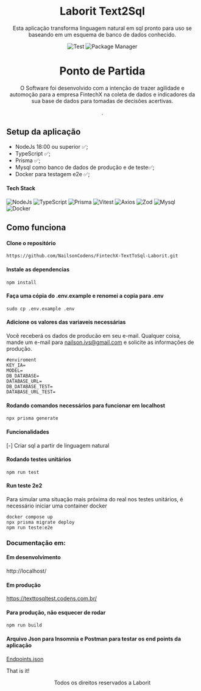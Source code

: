 <h1 align="center">
  Laborit Text2Sql
</h1>

<p align="center">Esta aplicação transforma linguagem natural em sql pronto para uso se baseando em um esquema de banco de dados conhecido.</p>

<div align="center" dir="auto">

 ![Test](https://img.shields.io/static/v1?style=flat-square&logo=vitest&logoColor=white&label=Tested%20Vitest&message=0.34.4&color=6E9610) ![Package Manager](https://img.shields.io/static/v1?style=flat-square&logo=npm&logoColor=white&label=Npm&message=1.22.19&color=C11B1A)

</div>

<h1 align="center"> Ponto de Partida </h1> 

<p align="center">O Software foi desenvolvido com a intenção de trazer agilidade e automoção para a empresa FintechX na coleta de dados e indicadores da sua base de dados para tomadas de decisões acertivas.</P>

<p align="center">
.</p>



## Setup da aplicação

- NodeJs 18:00 ou superior ✅;
- TypeScript ✅;
- Prisma ✅;
- Mysql como banco de dados de produção e de teste✅;
- Docker para testagem e2e ✅;

#### Tech Stack

![NodeJs](https://img.shields.io/badge/Node.js-43853D?style=for-the-badge&logo=node.js&logoColor=white) ![TypeScript](https://img.shields.io/badge/TypeScript-007ACC?style=for-the-badge&logo=typescript&logoColor=white) ![Prisma](https://img.shields.io/badge/Prisma-11394E?style=for-the-badge&logo=prisma&logoColor=white) ![Vitest](https://img.shields.io/badge/Vitest-70961E?style=for-the-badge&logo=vitest&logoColor=white) ![Axios](https://img.shields.io/badge/Axios-813F90?style=for-the-badge&logo=axios&logoColor=white) ![Zod](https://img.shields.io/badge/Zod-264B7E?style=for-the-badge&logo=zod&logoColor=white) ![Mysql](https://img.shields.io/badge/MySql-F7A017?style=for-the-badge&logo=mysql&logoColor=00516A) ![Docker](https://img.shields.io/badge/Docker-2496ED?style=for-the-badge&logo=docker&logoColor=white)



## Como funciona

#### Clone o repositório

```
https://github.com/NailsonCodens/FintechX-TextToSql-Laborit.git
```

#### Instale as dependencias

```
npm install
```

#### Faça uma cópia do .env.example e renomei a copia para .env

```
sudo cp .env.example .env
```

#### Adicione os valores das variaveis necessárias

Você receberá os dados de producão em seu e-mail. Qualquer coisa, mande um e-mail para nailson.ivs@gmail.com e solicite as informações de produção.
```
#enviroment
KEY_IA=
MODEL=
DB_DATABASE=
DATABASE_URL=
DB_DATABASE_TEST=
DATABASE_URL_TEST=
```

#### Rodando comandos necessários para funcionar em localhost

```
npx prisma generate 

```

#### Funcionalidades

[-] Criar sql a partir de linguagem natural

#### Rodando testes unitários

```
npm run test
```

#### Run teste 2e2
Para simular uma situação mais próxima do real nos testes unitários, é necessário iniciar uma container docker

```
docker compose up
npx prisma migrate deploy
npm run teste:e2e
```
### Documentação em:

#### Em desenvolvimento

http://localhost/

#### Em produção
https://texttosqltest.codens.com.br/

#### Para produção, não esquecer de rodar
```
npm run build
```

#### Arquivo Json para Insomnia e Postman para testar os end points da aplicação

<a href="https://github.com/NailsonCodens/FintechX-TextToSql-Laborit/blob/main/laborit_test_insomnia.json" target="_blank">Endpoints.json</a>

That is it! 

<p align="center">Todos os direitos reservados a Laborit</p>